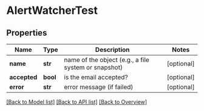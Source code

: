 # AlertWatcherTest

## Properties
Name | Type | Description | Notes
------------ | ------------- | ------------- | -------------
**name** | **str** | name of the object (e.g., a file system or snapshot) | [optional] 
**accepted** | **bool** | is the email accepted? | [optional] 
**error** | **str** | error message (if failed) | [optional] 

[[Back to Model list]](index.md#documentation-for-models) [[Back to API list]](index.md#endpoint-properties) [[Back to Overview]](index.md)



